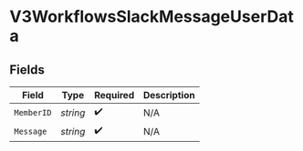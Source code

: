 # V3WorkflowsSlackMessageUserData


## Fields

| Field              | Type               | Required           | Description        |
| ------------------ | ------------------ | ------------------ | ------------------ |
| `MemberID`         | *string*           | :heavy_check_mark: | N/A                |
| `Message`          | *string*           | :heavy_check_mark: | N/A                |